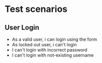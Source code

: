 # Test scenarios

## User Login

- As a valid user, i can login using the form
- As locked out user, i can't login
- I can't login with incorrect password
- I can't login with not-existing username